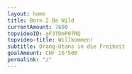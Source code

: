 ```yaml
---
layout: home
title: Born 2 Be Wild
currentAmount: 7600
topvideoID: gF3TDmP07RQ
topvideo-title: Willkommen!
subtitle: Orang-Utans in die Freiheit
goalAmount: CHF 16'500
permalink: "/"
---
```

